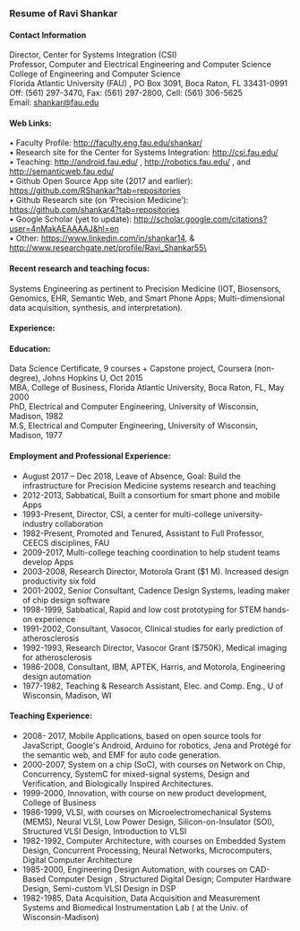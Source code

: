 
### Resume of Ravi Shankar

#### Contact Information
Director, Center for Systems Integration (CSI)\
Professor, Computer and Electrical Engineering and Computer Science\
College of Engineering and Computer Science\
Florida Atlantic University (FAU) , PO Box 3091, Boca Raton, FL 33431-0991\
Off: (561) 297-3470, Fax: (561) 297-2800, Cell: (561) 306-5625\
Email: shankar@fau.edu   

#### Web Links: 
•	Faculty Profile: 		http://faculty.eng.fau.edu/shankar/ \
•	Research site for the Center for Systems Integration: http://csi.fau.edu/  
•	Teaching: http://android.fau.edu/ ,  http://robotics.fau.edu/ , and http://semanticweb.fau.edu/  \
•	Github Open Source App site (2017 and earlier): https://github.com/RShankar?tab=repositories \
•	Github Research site (on ‘Precision Medicine’):  https://github.com/shankar4?tab=repositories \
•	Google Scholar (yet to update): http://scholar.google.com/citations?user=4nMakAEAAAAJ&hl=en \
•	Other: https://www.linkedin.com/in/shankar14, & http://www.researchgate.net/profile/Ravi_Shankar55\

#### Recent research and teaching focus:  
Systems Engineering as pertinent to Precision Medicine (IOT, Biosensors, Genomics, EHR, Semantic Web, and Smart Phone Apps;    Multi-dimensional data acquisition, synthesis, and interpretation).

#### Experience:
#### Education: 	
Data Science Certificate, 9 courses + Capstone project, Coursera (non-degree), Johns Hopkins U, Oct 2015 \
MBA, College of Business, Florida Atlantic University, Boca Raton, FL, May 2000 \
PhD,   Electrical and Computer Engineering, University of Wisconsin, Madison, 1982 \
M.S,   Electrical and Computer Engineering, University of Wisconsin, Madison, 1977 

#### Employment and Professional Experience:
* August 2017 – Dec 2018, Leave of Absence, Goal: Build the infrastructure for Precision Medicine systems research and teaching
* 2012-2013, Sabbatical, Built a consortium for smart phone and mobile Apps
* 1993-Present, Director, CSI, a center for multi-college university-industry collaboration
* 1982-Present, Promoted and Tenured,  Assistant to Full Professor, CEECS disciplines, FAU
* 2009-2017, Multi-college teaching coordination to help student teams develop Apps
* 2003-2008, Research Director, Motorola Grant ($1 M). Increased design productivity six fold
* 2001-2002, Senior Consultant,  Cadence Design Systems, leading maker of chip design software
* 1998-1999, Sabbatical, Rapid and low cost prototyping for STEM hands-on experience  
* 1991-2002, Consultant, Vasocor,  Clinical studies for early prediction of  atherosclerosis   
* 1992-1993, Research Director, Vasocor Grant ($750K), Medical imaging for atherosclerosis
* 1986-2008, Consultant, IBM, APTEK, Harris, and Motorola, Engineering design automation
* 1977-1982, Teaching & Research Assistant, Elec. and Comp. Eng., U of Wisconsin, Madison, WI

#### Teaching Experience: 
* 2008- 2017, Mobile Applications, based on open source tools for JavaScript, Google's Android, Arduino for robotics, Jena and Protégé for the semantic web, and EMF for auto code generation. 
* 2000-2007,  System on a chip (SoC), with courses on Network on Chip,  Concurrency,  SystemC for mixed-signal systems, Design and Verification, and Biologically Inspired Architectures. 
* 1999-2000,  Innovation, with course on new product development, College of Business 
* 1986-1999, VLSI, with courses on  Microelectromechanical Systems (MEMS), Neural VLSI, Low Power Design, Silicon-on-Insulator (SOI),  Structured VLSI Design,  Introduction to VLSI 
* 1982-1992,  Computer Architecture, with courses on  Embedded System Design, Concurrent Processing, Neural Networks, Microcomputers,   Digital Computer Architecture 
* 1985-2000,  Engineering Design Automation, with courses on CAD-Based Computer Design , Structured Digital Design; Computer Hardware Design, Semi-custom VLSI Design in DSP   
* 1982-1985, Data Acquisition,  Data Acquisition and Measurement Systems and  Biomedical Instrumentation Lab ( at the Univ. of Wisconsin-Madison)
